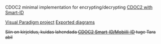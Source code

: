 CDOC2 minimal implementation for encrypting/decrypting [CDOC2 with Smart-ID](SID_minimal.md) 

[Visual Paradigm project](vp/cdoc2.vpp)
[Exported diagrams](img/)


~~Siin on kirjeldus, kuidas lahendada [CDOC2 Smart-ID/Mobiili-ID](cdoc2_tara.md) tuge Tara abil~~
